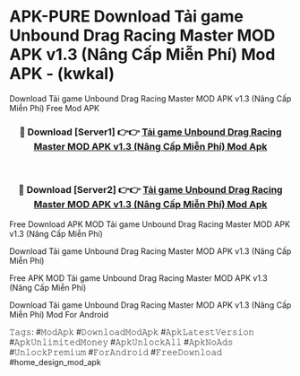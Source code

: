 # APK-PURE Download Tải game Unbound Drag Racing Master MOD APK v1.3 (Nâng Cấp Miễn Phí) Mod APK - (kwkal)
Download Tải game Unbound Drag Racing Master MOD APK v1.3 (Nâng Cấp Miễn Phí) Free Mod APK

<div align="center">
<h3>🔴 Download [Server1] 👉👉 <a href="https://apk-comot.site?title=Tải_game_Unbound_Drag_Racing_Master_MOD_APK_v1.3_(Nâng_Cấp_Miễn_Phí)">Tải game Unbound Drag Racing Master MOD APK v1.3 (Nâng Cấp Miễn Phí) Mod Apk</a></h3><br>

<h3>🔴 Download [Server2] 👉👉 <a href="https://apk-comot.site?title=Tải_game_Unbound_Drag_Racing_Master_MOD_APK_v1.3_(Nâng_Cấp_Miễn_Phí)">Tải game Unbound Drag Racing Master MOD APK v1.3 (Nâng Cấp Miễn Phí) Mod Apk</a></h3>
</div>


Free Download APK MOD Tải game Unbound Drag Racing Master MOD APK v1.3 (Nâng Cấp Miễn Phí)

Download Tải game Unbound Drag Racing Master MOD APK v1.3 (Nâng Cấp Miễn Phí) 

Free APK MOD Tải game Unbound Drag Racing Master MOD APK v1.3 (Nâng Cấp Miễn Phí) 

Download Tải game Unbound Drag Racing Master MOD APK v1.3 (Nâng Cấp Miễn Phí) Mod For Android

𝚃𝚊𝚐𝚜: #𝙼𝚘𝚍𝙰𝚙𝚔 #𝙳𝚘𝚠𝚗𝚕𝚘𝚊𝚍𝙼𝚘𝚍𝙰𝚙𝚔 #𝙰𝚙𝚔𝙻𝚊𝚝𝚎𝚜𝚝𝚅𝚎𝚛𝚜𝚒𝚘𝚗 #𝙰𝚙𝚔𝚄𝚗𝚕𝚒𝚖𝚒𝚝𝚎𝚍𝙼𝚘𝚗𝚎𝚢 #𝙰𝚙𝚔𝚄𝚗𝚕𝚘𝚌𝚔𝙰𝚕𝚕 #𝙰𝚙𝚔𝙽𝚘𝙰𝚍𝚜 #𝚄𝚗𝚕𝚘𝚌𝚔𝙿𝚛𝚎𝚖𝚒𝚞𝚖 #𝙵𝚘𝚛𝙰𝚗𝚍𝚛𝚘𝚒𝚍 #𝙵𝚛𝚎𝚎𝙳𝚘𝚠𝚗𝚕𝚘𝚊𝚍 #home_design_mod_apk